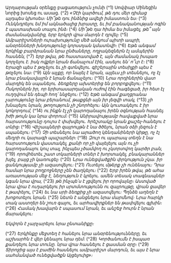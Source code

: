 
Արդարության օրենքը բացառություն չունի
(^1) Սովփար Մինեցին նորից խոսեց ու ասաց.
(^2) _«Չէի կարծում, թե դու մեր դիմաց այդպես կխոսես։
Մի՞թե դու ինձնից ավելի իմաստուն ես։_
(^3) _Ունկնդրելու եմ իմ ակնածալից խրատը,
եւ իմ բանականության ոգին է պատասխան տալու ինձ։_
(^4) _Մի՞թե դա հիմա ես իմացել,
թե՞ այն ժամանակվանից, երբ երկրի վրա մարդն է դրվել։_
(^5) _Ամբարիշտների ուրախությունը մեծ անկում պիտի ապրի,
անօրենների խնդությունը կորստյան կմատնվի։_
(^6) _Եթե անգամ երկինք բարձրանան նրա ընծաները,
ողջակեզներն էլ ամպերին հասնեն,_
(^7) _երբ թվա, թե հաստատված է,
այն ժամանակ իսպառ կորչելու է.
իսկ ովքեր նրան ճանաչում էին, ասելու են՝ ո՞ւր է։_
(^8) _Երազի պես է թռչելու եւ չի գտնվելու.
գիշերային տեսիլքի պես է թռչելու նա։_
(^9) _Այն աչքը, որ նայել է նրան, այլեւս չի տեսնելու,
ոչ էլ նրա բնակավայրն է նրան ճանաչելու։_
(^10) _Նրա որդիներին վատ մարդիկ են սպանելու.
ձեռքերը ախտերից են բորբոքվելու։_
(^11) _Ոսկորներն իր, որ երիտասարդական ուժով էին հագեցած,
իր հետ էլ ուղղվում են դեպի հող՝ ննջելու։_
(^12) _Եթե անգամ քաղցրանա չարությունը նրա բերանում,
թաքցնի այն իր լեզվի տակ,_
(^13) _չի խնայելու նրան, թողություն չի շնորհելու։
Այն կուտակելու է իր կոկորդում,_
(^14) _ու ինքն էլ չի կարողանալու իրեն օգնության հասնել.
իժի թույն կա նրա փորում։_
(^15) _Անիրավությամբ հավաքված նրա հարստությունը դուրս է փսխվելու.
հրեշտակը նրան քաշել-հանելու է տնից։_
(^16) _Վիշապների զայրույթն է նա ծծելու,
նրան օձի լեզուն է սպանելու։_
(^17) _Չի տեսնելու նա արածող կենդանիների կիթը,
ոչ էլ մեղրի ու կարագի պաշարներ։_
(^18) _Զուր ու պարապ տեղն է նա հարստություն վաստակել,
քանի որ չի վայելելու այն ու չի կարողանալու կուլ տալ,
ինչպես չծամվող ու չկտրտվող կարծր բան,_
(^19) _որովհետեւ շատ տկարների տներ է խորտակել,
բնակարաններ խլել, բայց չի կառուցել։_
(^20) _Նրա ունեցվածքին փրկություն չկա.
իր ցանկությամբ չի ազատվելու։_
(^21) _Ուտելու մթերք չի ունենալու։
Դրա համար նրա բողբոջները չեն ծաղկելու։_
(^22) _Երբ իրեն թվա, թե ահա առատության մեջ է, նեղություն է կրելու.
ամեն տեսակ տագնապներ կգան նրա վրա,_
(^23) _թե ինչպե՛ս է լցվելու իր որովայնը։
Աստված նրա վրա է ուղարկելու իր սրտմտությունն ու զայրույթը,
վրան ցավեր է թափելու,_
(^24) _եւ նա սրի ձեռքից չի ազատվելու։
Պղնձե աղեղն է խոցոտելու նրան._
(^25) _նետն է անցնելու նրա մարմնով։
Նրա հարկի տակ աստղեր են շուռ գալու,
եւ արհավիրքներ են թափվելու գլխին։_
(^26) _Համակ խավարն է սպասում նրան,
եւ անշեջ հուրն է նրան ճարակելու։_


_Եկվորն է չարչարելու նրա ընտանիքը։_

(^27) _Երկինքը մեջտեղ է հանելու նրա անօրենությունները,
եւ աշխարհն է վեր կենալու նրա դեմ։_
(^28) _Կործանումն է իսպառ քանդելու նրա տունը.
նրա վրա հասնելու է ցասման օրը։_
(^29) _Տիրոջից այս է բաժին հասնելու ամբարիշտ մարդուն,
եւ այս է նրա սահմանված ունեցվածքն Այցելուից»։_
